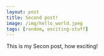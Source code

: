 ```yaml
---
layout: post
title: Second post!
image: /img/hello_world.jpeg
tags: [random, exciting-stuff]
---
```


This is my Secon post, how exciting!
